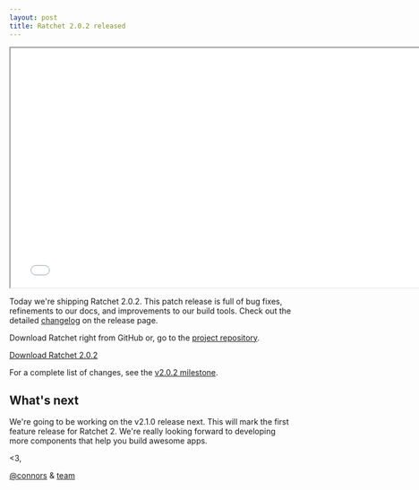 ```yaml
---
layout: post
title: Ratchet 2.0.2 released
---
```


<iframe width="760" height="428" src="//www.youtube.com/embed/9VAamPxlMG0" allowfullscreen></iframe>

Today we're shipping Ratchet 2.0.2. This patch release is full of bug fixes, refinements to our docs, and improvements to our build tools. Check out the detailed [changelog](https://github.com/twbs/ratchet/releases/tag/v2.0.2) on the release page.

Download Ratchet right from GitHub or, go to the [project repository](https://github.com/twbs/ratchet).

<a class="btn-link btn-link-ratchet" href="https://github.com/twbs/ratchet/archive/v2.0.2.zip">Download Ratchet 2.0.2</a>

For a complete list of changes, see the [v2.0.2 milestone](https://github.com/twbs/ratchet/issues?milestone=4&state=closed).

## What's next

We're going to be working on the v2.1.0 release next. This will mark the first feature release for Ratchet 2. We're really looking forward to developing more components that help you build awesome apps.

<3,

[@connors](https://twitter.com/connors) & [team](https://github.com/orgs/twbs/people)
